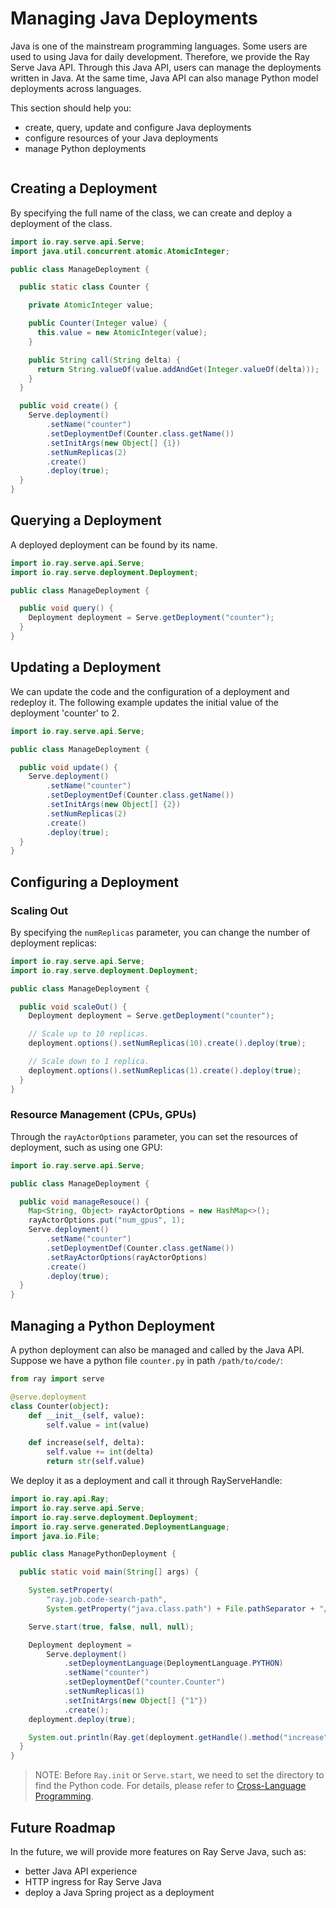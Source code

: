 # Managing Java Deployments

Java is one of the mainstream programming languages. Some users are used to using Java for daily development. Therefore, we provide the Ray Serve Java API. Through this Java API, users can manage the deployments written in Java. At the same time, Java API can also manage Python model deployments across languages.

This section should help you:

- create, query, update and configure Java deployments
- configure resources of your Java deployments
- manage Python deployments

```{contents}
```

## Creating a Deployment

By specifying the full name of the class, we can create and deploy a deployment of the class.

```java
import io.ray.serve.api.Serve;
import java.util.concurrent.atomic.AtomicInteger;

public class ManageDeployment {

  public static class Counter {

    private AtomicInteger value;

    public Counter(Integer value) {
      this.value = new AtomicInteger(value);
    }

    public String call(String delta) {
      return String.valueOf(value.addAndGet(Integer.valueOf(delta)));
    }
  }

  public void create() {
    Serve.deployment()
        .setName("counter")
        .setDeploymentDef(Counter.class.getName())
        .setInitArgs(new Object[] {1})
        .setNumReplicas(2)
        .create()
        .deploy(true);
  }
}
```

## Querying a Deployment

A deployed deployment can be found by its name.

```java
import io.ray.serve.api.Serve;
import io.ray.serve.deployment.Deployment;

public class ManageDeployment {

  public void query() {
    Deployment deployment = Serve.getDeployment("counter");
  }
}
```

## Updating a Deployment

We can update the code and the configuration of a deployment and redeploy it. The following example updates the initial value of the deployment 'counter' to 2.

```java
import io.ray.serve.api.Serve;

public class ManageDeployment {

  public void update() {
    Serve.deployment()
        .setName("counter")
        .setDeploymentDef(Counter.class.getName())
        .setInitArgs(new Object[] {2})
        .setNumReplicas(2)
        .create()
        .deploy(true);
  }
}
```

## Configuring a Deployment

### Scaling Out

By specifying the `numReplicas` parameter, you can change the number of deployment replicas:

```java
import io.ray.serve.api.Serve;
import io.ray.serve.deployment.Deployment;

public class ManageDeployment {

  public void scaleOut() {
    Deployment deployment = Serve.getDeployment("counter");

    // Scale up to 10 replicas.
    deployment.options().setNumReplicas(10).create().deploy(true);

    // Scale down to 1 replica.
    deployment.options().setNumReplicas(1).create().deploy(true);
  }
}
```

### Resource Management (CPUs, GPUs)

Through the `rayActorOptions` parameter, you can set the resources of deployment, such as using one GPU:

```java
import io.ray.serve.api.Serve;

public class ManageDeployment {

  public void manageResouce() {
    Map<String, Object> rayActorOptions = new HashMap<>();
    rayActorOptions.put("num_gpus", 1);
    Serve.deployment()
        .setName("counter")
        .setDeploymentDef(Counter.class.getName())
        .setRayActorOptions(rayActorOptions)
        .create()
        .deploy(true);
  }
}
```

## Managing a Python Deployment

A python deployment can also be managed and called by the Java API. Suppose we have a python file `counter.py` in path `/path/to/code/`:

```python
from ray import serve

@serve.deployment
class Counter(object):
    def __init__(self, value):
        self.value = int(value)

    def increase(self, delta):
        self.value += int(delta)
        return str(self.value)

```

We deploy it as a deployment and call it through RayServeHandle:

```java
import io.ray.api.Ray;
import io.ray.serve.api.Serve;
import io.ray.serve.deployment.Deployment;
import io.ray.serve.generated.DeploymentLanguage;
import java.io.File;

public class ManagePythonDeployment {

  public static void main(String[] args) {

    System.setProperty(
        "ray.job.code-search-path",
        System.getProperty("java.class.path") + File.pathSeparator + "/path/to/code/");

    Serve.start(true, false, null, null);

    Deployment deployment =
        Serve.deployment()
            .setDeploymentLanguage(DeploymentLanguage.PYTHON)
            .setName("counter")
            .setDeploymentDef("counter.Counter")
            .setNumReplicas(1)
            .setInitArgs(new Object[] {"1"})
            .create();
    deployment.deploy(true);

    System.out.println(Ray.get(deployment.getHandle().method("increase").remote("2")));
  }
}

```

> NOTE: Before `Ray.init` or `Serve.start`, we need to set the directory to find the Python code. For details, please refer to [Cross-Language Programming](cross_language).

## Future Roadmap

In the future, we will provide more features on Ray Serve Java, such as:
- better Java API experience
- HTTP ingress for Ray Serve Java
- deploy a Java Spring project as a deployment

